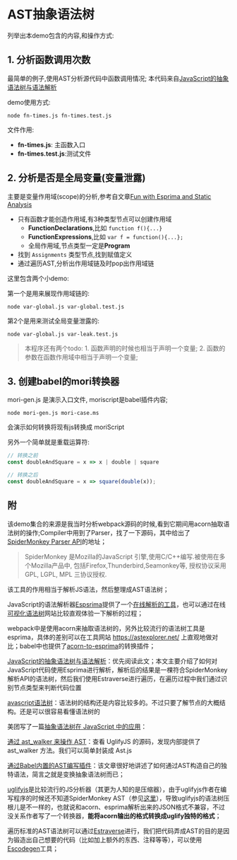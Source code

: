 # AST抽象语法树

列举出本demo包含的内容,和操作方式:

## 1. 分析函数调用次数

最简单的例子,使用AST分析源代码中函数调用情况;
本代码来自[JavaScript的抽象语法树与语法解析](http://wwsun.github.io/posts/javascript-ast-tutorial.html)


demo使用方式:

```shell
node fn-times.js fn-times.test.js
```

文件作用:

 - **fn-times.js**: 主函数入口
 - **fn-times.test.js**:测试文件

## 2. 分析是否是全局变量(变量泄露)

主要是变量作用域(scope)的分析,参考自文章[Fun with Esprima and Static Analysis](http://tobyho.com/2013/12/02/fun-with-esprima/)
 - 只有函数才能创造作用域,有3种类型节点可以创建作用域
   - **FunctionDeclarations**,比如 `function f(){...}`
   - **FunctionExpressions**,比如 `var f = function(){...};`
   - 全局作用域,节点类型一定是**Program**
 - 找到 `Assignments` 类型节点,找到赋值定义
 - 通过遍历AST,分析出作用域链及时pop出作用域链

这里包含两个小demo:

第一个是用来展现作用域链的:
```shell
node var-global.js var-global.test.js
```

第2个是用来测试全局变量泄露的:
```shell
node var-global.js var-leak.test.js
```


> 本程序还有两个todo: 1. 函数声明的时候也相当于声明一个变量; 2. 函数的参数在函数作用域中相当于声明一个变量;

## 3. 创建babel的mori转换器

mori-gen.js 是演示入口文件, moriscript是babel插件内容;

```shell
node mori-gen.js mori-case.ms
```

会演示如何转换将现有js转换成 moriScript

另外一个简单就是重载运算符:

```js
// 转换之前
const doubleAndSquare = x => x | double | square

// 转换之后
const doubleAndSquare = x => square(double(x));
```


## 附
该demo集合的来源是我当时分析webpack源码的时候,看到它期间用acorn抽取语法树的操作;Compiler中用到了Parser，找了一下源码，其中给出了[SpiderMonkey Parser API](https://developer.mozilla.org/zh-CN/docs/Mozilla/Projects/SpiderMonkey/Parser_API)的地址；
 
> SpiderMonkey 是Mozilla的JavaScript 引擎,使用C/C++编写.被使用在多个Mozilla产品中, 包括Firefox,Thunderbird,Seamonkey等, 授权协议采用GPL, LGPL, MPL 三协议授权.
 
该工具的作用相当于解析JS语法，然后整理成AST语法树；
 
 
JavaScript的语法解析器[Espsrima](http://esprima.org/)提供了一个[在线解析的工具](http://esprima.org/demo/parse.html)，也可以通过在线[可视化语法树](http://jointjs.com/demos/javascript-ast)网站比较直观体验一下解析的过程；
 
 
webpack中是使用acorn来抽取语法树的，另外比较流行的语法树工具是esprima，具体的差别可以在工具网站 https://astexplorer.net/ 上直观地做对比；babel中也提供了[acorn-to-esprima](https://github.com/babel/acorn-to-esprima)的转换插件；
 
 
[JavaScript的抽象语法树与语法解析](http://wwsun.github.io/posts/javascript-ast-tutorial.html)：优先阅读此文；本文主要介绍了如何对JavaScript代码使用Esprima进行解析，解析后的结果是一棵符合SpiderMonkey解析API的语法树，然后我们使用Estraverse进行遍历，在遍历过程中我们通过识别节点类型来判断代码位置
 
 
 
[avascript语法树](http://purplebamboo.github.io/2014/09/27/javascript-syntax-tree/)：语法树的结构还是内容比较多的。不过只要了解节点的大概结构。还是可以很容易看懂语法树的
 
美团写了一篇[抽象语法树在 JavaScript 中的应用](http://tech.meituan.com/abstract-syntax-tree.html)：
 
[通过 ast_walker 来操作 AST](https://lifesinger.wordpress.com/2011/09/29/ast-walker/)：查看 UglifyJS 的源码，发现内部提供了 ast_walker 方法。我们可以简单封装成 Ast.js
 
[通过Babel内置的AST编写插件](https://www.sitepoint.com/understanding-asts-building-babel-plugin/)：该文章很好地讲述了如何通过AST构造自己的独特语法，简言之就是变换抽象语法树而已；
 
[uglifyjs](http://lisperator.net/uglifyjs/)是比较流行的JS分析器（其更为人知的是压缩器），由于uglifyjs作者在编写程序的时候还不知道SpiderMonkey AST（参见[这里](http://lisperator.net/uglifyjs/spidermonkey)），导致uglifyjs的语法树压根儿是不一样的，也就说和acorn、esprima解析出来的JSON格式不兼容，不过没关系作者写了一个转换器，**能将acorn输出的格式转换成uglify独特的格式**；
 
遍历标准的AST语法树可以通过[Estraverse](Estraverse)进行，我们把代码弄成AST的目的是因为锻造出自己想要的代码（比如加上额外的东西、注释等等），可以使用[Escodegen](https://github.com/estools/escodegen)工具；